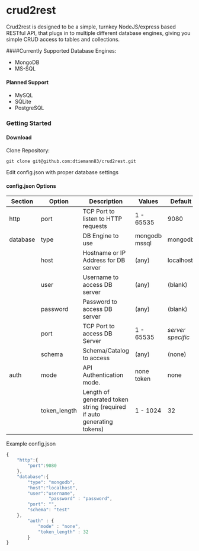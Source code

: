 crud2rest
======
Crud2rest is designed to be a simple, turnkey NodeJS/express based RESTful API, that plugs in to multiple different database engines, giving you simple CRUD access to tables and collections.

####Currently Supported Database Engines:
- MongoDB
- MS-SQL

#### Planned Support
- MySQL
- SQLite
- PostgreSQL

### Getting Started

#### Download
Clone Repository:
```shell
git clone git@github.com:dtiemann83/crud2rest.git
```

Edit config.json with proper database settings

#### config.json Options

| Section	| Option | Description | Values | Default |
|---------|--------|-------------|--------|---------|
| http		| port	| TCP Port to listen to HTTP requests| 1 - 65535 | 9080 |
| database| type	| DB Engine to use | mongodb<br>mssql | mongodb |
|					| host |	Hostname or IP Address for DB server | (any) | localhost |
|					|	user | Username to access DB server | (any) | (blank) |
|					|	password | Password to access DB server | (any) | (blank) |
|					|	port		| TCP Port to access DB Server |	1 - 65535 | *server specific* |
|					| schema | Schema/Catalog to access |	(any) | (none) |
| auth 		| mode | API Authentication mode. | none<br>token | none |
|					| token_length | Length of generated token string (required if auto generating tokens) | 1 - 1024 | 32 |

Example config.json
```javascript
{
    "http":{
        "port":9080
    },
    "database":{
        "type": "mongodb",
        "host":"localhost",
        "user":"username",
				"password" : "password",
        "port": "",
        "schema": "test"
    },
		"auth" : {
			"mode" : "none",
			"token_length" : 32
		}
}
```
